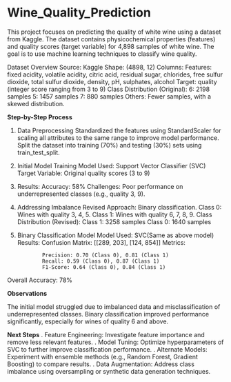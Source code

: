 # Wine_Quality_Prediction

This project focuses on predicting the quality of white wine using a dataset from Kaggle. The dataset contains physicochemical properties (features) and quality scores (target variable) for 4,898 samples of white wine. The goal is to use machine learning techniques to classify wine quality.

Dataset Overview
Source: Kaggle
Shape: (4898, 12)
Columns:
       Features: fixed acidity, volatile acidity, citric acid, residual sugar, chlorides, free sulfur dioxide, total sulfur dioxide, density, pH, sulphates, alcohol
       Target: quality (integer score ranging from 3 to 9)
Class Distribution (Original):
       6: 2198 samples
       5: 1457 samples
       7: 880 samples
       Others: Fewer samples, with a skewed distribution.
       
**Step-by-Step Process**
1. Data Preprocessing
Standardized the features using StandardScaler for scaling all attributes to the same range to improve model performance.
Split the dataset into training (70%) and testing (30%) sets using train_test_split.

3. Initial Model Training
Model Used: Support Vector Classifier (SVC)
Target Variable: Original quality scores (3 to 9)

4. Results:
Accuracy: 58%
Challenges: Poor performance on underrepresented classes (e.g., quality 3, 9).

6. Addressing Imbalance
Revised Approach: Binary classification.
Class 0: Wines with quality 3, 4, 5.
Class 1: Wines with quality 6, 7, 8, 9.
Class Distribution (Revised):
Class 1: 3258 samples
Class 0: 1640 samples

8. Binary Classification Model
Model Used: SVC(Same as above model)
Results:
       Confusion Matrix:
                       [[289, 203],
                        [124, 854]]
       Metrics:

               Precision: 0.70 (Class 0), 0.81 (Class 1)
               Recall: 0.59 (Class 0), 0.87 (Class 1)
               F1-Score: 0.64 (Class 0), 0.84 (Class 1)
   
Overall Accuracy: 78%


**Observations**

The initial model struggled due to imbalanced data and misclassification of underrepresented classes.
Binary classification improved performance significantly, especially for wines of quality 6 and above.

**Next Steps**
. Feature Engineering: Investigate feature importance and remove less relevant features.
. Model Tuning: Optimize hyperparameters of SVC to further improve classification performance.
. Alternate Models: Experiment with ensemble methods (e.g., Random Forest, Gradient Boosting) to compare results.
. Data Augmentation: Address class imbalance using oversampling or synthetic data generation techniques.
